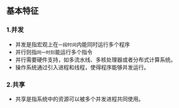## 基本特征

### 1.并发
* 并发是指宏观上在`一段时间`内能同时运行多个程序
* 并行则指`同一时刻`能运行多个指令
* 并行需要硬件支持，如多流水线、多核处理器或者分布式计算系统。
* 操作系统通过引入进程和线程，使得程序能够并发运行。

### 2.共享
* 共享是指系统中的资源可以被多个并发进程共同使用。